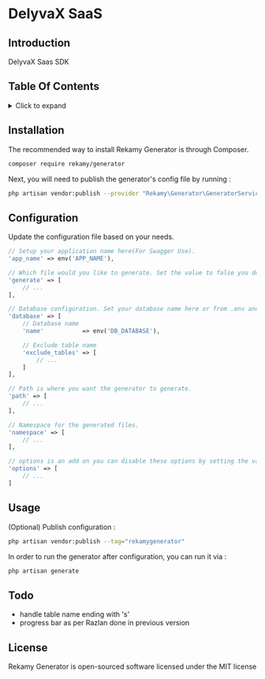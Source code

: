 # DelyvaX SaaS

## Introduction

DelyvaX Saas SDK

## Table Of Contents

<details><summary>Click to expand</summary><p>

- [Introduction](#introduction)
- [Installation](#installation)
- [Configuration](#configuration)
- [Usage](#usage)
- [License](#license)

</p></details>

## Installation

The recommended way to install Rekamy Generator is through Composer.

```bash
composer require rekamy/generator
```

Next, you will need to publish the generator's config file by running :

```bash
php artisan vendor:publish --provider "Rekamy\Generator\GeneratorServiceProvider"
```

## Configuration

Update the configuration file based on your needs.

```php
// Setup your application name here(For Swagger Use).
'app_name' => env('APP_NAME'),

// Which file would you like to generate. Set the value to false you don't want to generate.
'generate' => [
    // ...
],

// Database configuration. Set your database name here or from .env and exclude any tables you don't want to generate
'database' => [
    // Database name
    'name'           => env('DB_DATABASE'),

    // Exclude table name
    'exclude_tables' => [
        // ...
    ]
],

// Path is where you want the generator to generate.
'path' => [
    // ...
],

// Namespace for the generated files.
'namespace' => [
    // ...
],

// options is an add on you can disable these options by setting the value to false
'options' => [
    // ...
]
```

## Usage

(Optional) Publish configuration :

```bash
php artisan vendor:publish --tag="rekamygenerator"
```

In order to run the generator after configuration, you can run it via :

```bash
php artisan generate
```


## Todo

- handle table name ending with 's'
- progress bar as per Razlan done in previous version

## License

Rekamy Generator is open-sourced software licensed under the MIT license